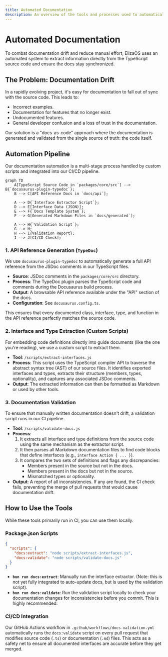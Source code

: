 ```yaml
---
title: Automated Documentation
description: An overview of the tools and processes used to automatically generate and validate documentation from source code.
---
```


# Automated Documentation

To combat documentation drift and reduce manual effort, ElizaOS uses an automated system to extract information directly from the TypeScript source code and ensure the docs stay synchronized.

## The Problem: Documentation Drift

In a rapidly evolving project, it's easy for documentation to fall out of sync with the source code. This leads to:

- Incorrect examples.
- Documentation for features that no longer exist.
- Undocumented features.
- General developer confusion and a loss of trust in the documentation.

Our solution is a "docs-as-code" approach where the documentation is generated and validated from the single source of truth: the code itself.

## Automation Pipeline

Our documentation automation is a multi-stage process handled by custom scripts and integrated into our CI/CD pipeline.

```mermaid
graph TD
    A[TypeScript Source Code in `packages/core/src`] --> B{`docusaurus-plugin-typedoc`};
    B --> C[API Reference Docs in `docs/api`];

    A --> D{`Interface Extractor Script`};
    D --> E[Interface Data (JSON)];
    E --> F{`Docs Template System`};
    F --> G[Generated Markdown Files in `docs/generated`];

    A --> H{`Validation Script`};
    G --> H;
    H --> I{Validation Report};
    I --> J[CI/CD Check];
```

### 1. API Reference Generation (`TypeDoc`)

We use `docusaurus-plugin-typedoc` to automatically generate a full API reference from the JSDoc comments in our TypeScript files.

- **Source**: JSDoc comments in the `packages/core/src` directory.
- **Process**: The TypeDoc plugin parses the TypeScript code and comments during the Docusaurus build process.
- **Output**: A browsable API reference available under the "API" section of the docs.
- **Configuration**: See `docusaurus.config.ts`.

This ensures that every documented class, interface, type, and function in the API reference perfectly matches the source code.

### 2. Interface and Type Extraction (Custom Scripts)

For embedding code definitions directly into guide documents (like the one you're reading), we use a custom script to extract them.

- **Tool**: `/scripts/extract-interfaces.js`
- **Process**: This script uses the TypeScript compiler API to traverse the abstract syntax tree (AST) of our source files. It identifies exported interfaces and types, extracts their structure (members, types, optionality), and captures any associated JSDoc comments.
- **Output**: The extracted information can then be formatted as Markdown or used by other tools.

### 3. Documentation Validation

To ensure that manually written documentation doesn't drift, a validation script runs in our CI pipeline.

- **Tool**: `/scripts/validate-docs.js`
- **Process**:
  1.  It extracts all interface and type definitions from the source code using the same mechanism as the extractor script.
  2.  It then parses all Markdown documentation files to find code blocks that define interfaces (e.g., `interface Action { ... }`).
  3.  It compares the two sets of definitions and flags any discrepancies:
      - Members present in the source but not in the docs.
      - Members present in the docs but not in the source.
      - Mismatched types or optionality.
- **Output**: A report of all inconsistencies. If any are found, the CI check fails, preventing the merge of pull requests that would cause documentation drift.

## How to Use the Tools

While these tools primarily run in CI, you can use them locally.

### Package.json Scripts

```json
{
  "scripts": {
    "docs:extract": "node scripts/extract-interfaces.js",
    "docs:validate": "node scripts/validate-docs.js"
  }
}
```

- **`bun run docs:extract`**: Manually run the interface extractor. (Note: this is not yet fully integrated to auto-update docs, but is used by the validation script).
- **`bun run docs:validate`**: Run the validation script locally to check your documentation changes for inconsistencies before you commit. This is highly recommended.

### CI/CD Integration

Our GitHub Actions workflow in `.github/workflows/docs-validation.yml` automatically runs the `docs:validate` script on every pull request that modifies source code (`.ts`) or documentation (`.md`) files. This acts as a safety net to ensure all documented interfaces are accurate before they get merged.
